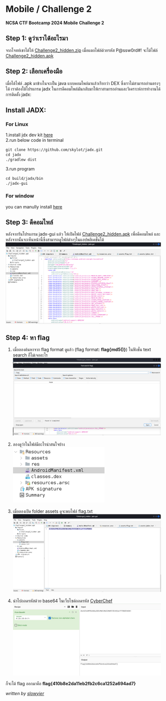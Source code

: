# Mobile / Challenge 2
**NCSA CTF Bootcamp 2024**
**Mobile**
**Challenge 2**
## Step 1: ดูว่าเราได้อะไรมา
จากโจทย์เขาได้ให้ [Challenge2_hidden.zip](Challenge2_hidden.zip) เมื่อแตกไฟล์ด้วยรหัส P@ssw0rd#! จะได้ไฟล์ [Challenge2_hidden.apk](Challenge2_hidden.apk) 
## Step 2: เลือกเครื่องมือ
เมื่อได้ไฟล์ .apk มาข้างในจะเป็น java แบบคอมไพล์มาแล้วเรียกว่า DEX ซึ่งเราไม่สามารถอ่านตรงๆได้ เราต้องใช้โปรแกรม jadx ในการดีคอมไพล์มันกลับมาให้เราสามารถอ่านและวิเคราะห์การทำงานได้
การติดตั้ง jadx:

## Install JADX:
### For Linux
1.install jdx dev kit [here](https://www.oracle.com/java/technologies/downloads/#jdk21-linux)<br>
2.run below code in terminal
```
git clone https://github.com/skylot/jadx.git
cd jadx
./gradlew dist
```
3.run program
```
cd build/jadx/bin
./jadx-gui
```

### For window
you can manully install [here](https://github.com/skylot/jadx/releases) 
<br>
## Step 3: ดีคอมไพล์
หลังจากรันโปรแกรม jadx-gui แล้ว ให้เปิดไฟล์ [Challenge2_hidden.apk](Challenge2_hidden.apk) เพื่อดีคอมไพล์ และหลังจากนั้นจะเห็นหน้านี้ซึ่งสามารถดูไฟล์ต่างๆในแอปพลิเคชั่นได้ <br>
![alt](img/M2_1.png)

## Step 4: หา flag
1. เมื่อลองค้นหาจาก flag format ดูแล้ว (flag format: **flag{md5()}**) ในฟังชั่น text search ก็ไม่เจออะไร <br>  ![alt](img/M2_2.png) <br><br>
2. ลองดูว่าในไฟล์มีอะไรน่าสนใจบ้าง <br> ![alt](img/M2_3.png) <br><br>
3. เมื่อลองเปิด folder assets ดูจะพบไฟล์ flag.txt <br> ![alt](img/M2_4.png) <br><br>
4. นำไปถอดรหัสด้วย base64 ในเว็บไซต์ถอดรหัส [CyberChef](https://gchq.github.io/CyberChef) ![alt](img/M2_5.png) <br>

ก็จะได้ flag ออกมาคือ **flag{410b8e2da11eb2fb2c6ca1252a694ad7}**

*written by [slowyier](https://github.com/nolgg)*